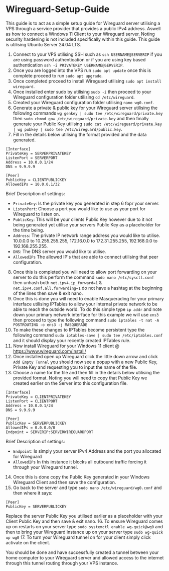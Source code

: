 # Wireguard-Setup-Guide
This guide is to act as a simple setup guide for Wireguard server utilising a VPS through a service provider that provides a public IPv4 address. Aswell as how to connect a Windows 11 Client to your Wireguard server. Noting security hardening is not included specifically within this guide. This guide is utilising Ubuntu Server 24.04 LTS.

1. Connect to your VPS utilising SSH such as `ssh USERNAME@SERVERIP` if you are using password authentication or if you are using key based authentication `ssh -i PRIVATEKEY USERNAME@SERVERIP`.
2. Once you are logged into the VPS run `sudo apt update` once this is complete proceed to run `sudo apt upgrade`.
3. Once completed proceed to install Wireguard utilising `sudo apt install wireguard`.
4. Once installed enter sudo by utilising `sudo -i` then proceed to your Wireguard configuration folder utilising `cd /etc/wireguard`.
5. Created your Wireguard configuration folder utilising `nano wg0.conf`.
6. Generate a private & public key for your Wireguard server utilising the following commands `wg genkey | sudo tee /etc/wireguard/private.key` then `sudo chmod go= /etc/wireguard/private.key` and then finally generate your Public Key utilising `sudo cat /etc/wireguard/private.key | wg pubkey | sudo tee /etc/wireguard/public.key`.
7. Fill in the details below utilising the format provided and the data generated.
```
[Interface]
PrivateKey = SERVERPRIVATEKEY
ListenPort = SERVERPORT
Address = 10.0.0.1/24
DNS = 9.9.9.9

[Peer]
PublicKey = CLIENTPUBLICKEY
AllowedIPs = 10.0.0.1/32
```
Brief Description of settings:
- `PrivateKey`: Is the private key you generated in step 6 fopr your server.
- `ListenPort`: Choose a port you would like to use as your port for Wireguard to listen on.
- `PublicKey`: This will be your clients Public Key however due to it not being generated yet utilise your servers Public Key as a placeholder for the time being.
- `Address`: The private IP network range address you would like to utilise. 10.0.0.0 to 10.255.255.255, 172.16.0.0 to 172.31.255.255, 192.168.0.0 to 192.168.255.255.
- `DNS`: The DNS server you would like to utilise.
- `AllowedIPs` The allowed IP's that are able to connect utilising that peer configuration.

8. Once this is completed you will need to allow port forwarding on your server to do this perform the command `sudo nano /etc/sysctl.conf` then unhash both `net.ipv4.ip_forward=1` & `net.ipv4.conf.all.forwarding=1` do not have a hashtag at the beginning of the lines then save & exit nano.
9. Once this is done you will need to enable Masquerading for your primary interface utilising IPTables to allow your internal private network to be able to reach the outside world. To do this simple type `ip addr` and note down your primary network interface for this example we will use `ens3` then proceed to type the following command `sudo iptables -t nat -A POSTROUTING -o ens3 -j MASQUERADE`
10. To make these changes to IPTables become persistent type the following command `sudo iptables-save | sudo tee /etc/iptables.conf` and it should display your recently created IPTables rule.
11. Now install Wireguard for your Windows 11 client @ https://www.wireguard.com/install/
12. Once installed open up Wireguard click the little down arrow and click `Add Empty Tunnel` you should now see a popup with a new Public Key, Private Key and requesting you to input the name of the file.
13. Choose a name for the file and then fill in the details below utilising the provided format. Noting you will need to copy that Public Key we created earlier on the Server into this configuration file.
```
[Interface]
PrivateKey = CLIENTPRIVATEKEY
ListenPort = CLIENTPORT
Address = 10.0.0.1/24
DNS = 9.9.9.9

[Peer]
PublicKey = SERVERPUBLICKEY
AllowedIPs = 0.0.0.0/0
Endpoint = SERVERIP:SERVERWIREGUARDPORT
```
Brief Description of settings:
- `Endpoint`: Is simply your server IPv4 Address and the port you allocated for Wireguard
- `AllowedIPs` In this instance it blocks all outbound traffic forcing it through your Wireguard tunnel.

14. Once this is done copy the Public Key generated in your Windows Wireguard Client and then save the configuration.
15. Go back to the server and type `sudo nano /etc/wireguard/wg0.conf` and then where it says:
```
[Peer]
PublicKey = SERVERPUBLICKEY
```
Replace the server Public Key you utilised earlier as a placeholder with your Client Public Key and then save & exit nano.
16. To ensure Wireguard comes up on restarts on your server type `sudo systemctl enable wg-quick@wg0` and then to bring your Wireguard instance up on your server type `sudo wg-quick up wg0`
17. To turn your Wireguard tunnel on for your client simply click activate on the client.

You should be done and have successfully created a tunnel between your home computer to your Wireguard server and allowed access to the internet through this tunnel routing through your VPS instance.




